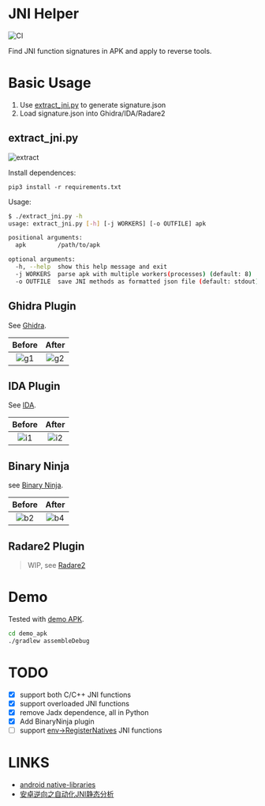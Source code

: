 JNI Helper
===

![CI](https://github.com/evilpan/jni_helper/workflows/CI/badge.svg)

Find JNI function signatures in APK and apply to reverse tools.

# Basic Usage

1. Use [extract_jni.py](./extract_jni.py) to generate signature.json
2. Load signature.json into Ghidra/IDA/Radare2

## extract_jni.py

![extract][extract]

Install dependences:
```
pip3 install -r requirements.txt
```

Usage:
```sh
$ ./extract_jni.py -h
usage: extract_jni.py [-h] [-j WORKERS] [-o OUTFILE] apk

positional arguments:
  apk         /path/to/apk

optional arguments:
  -h, --help  show this help message and exit
  -j WORKERS  parse apk with multiple workers(processes) (default: 8)
  -o OUTFILE  save JNI methods as formatted json file (default: stdout)
```

## Ghidra Plugin

See [Ghidra](./ghidra).

Before      |  After    
:----------:|:------------:
![g1][g1]   |  ![g2][g2]


## IDA Plugin

See [IDA](./ida).

Before      |  After    
:----------:|:------------:
![i1][i1]   |  ![i2][i2]

## Binary Ninja

see [Binary Ninja](./binary_ninja).

Before      |  After    
:----------:|:------------:
![b2][b2]   |  ![b4][b4]

## Radare2 Plugin

> WIP, see [Radare2](./r2)

# Demo

Tested with [demo APK](demo_apk).

```sh
cd demo_apk
./gradlew assembleDebug
```

# TODO

- [x] support both C/C++ JNI functions
- [x] support overloaded JNI functions
- [x] remove Jadx dependence, all in Python
- [x] Add BinaryNinja plugin
- [ ] support [env->RegisterNatives][reg] JNI functions

# LINKS

- [android native-libraries][reg]
- [安卓逆向之自动化JNI静态分析][blog]

[blog]: https://evilpan.com/2020/10/07/jni-helper/
[reg]: https://developer.android.com/training/articles/perf-jni#native-libraries
[ayrx]: https://github.com/Ayrx/JNIAnalyzer
[dist]: https://github.com/evilpan/jni_helper/releases

[i1]: https://img-blog.csdnimg.cn/20201005164101129.png
[i2]: https://img-blog.csdnimg.cn/20201005164352403.png
[g1]: https://img-blog.csdnimg.cn/20201005152933443.png
[g2]: https://img-blog.csdnimg.cn/20201005153107550.png

[b1]: https://i-blog.csdnimg.cn/direct/1a68a50684ef4151a7c6b7442599f295.png
[b2]: https://i-blog.csdnimg.cn/direct/56fb96fdf46a42b8ad5a79367df0b78f.png
[b3]: https://i-blog.csdnimg.cn/direct/6de69105b83c4a9197cbad513ed4fe94.png
[b4]: https://i-blog.csdnimg.cn/direct/58a77ec9f9a54e86871b5325ab5f1333.png

[extract]: https://img-blog.csdnimg.cn/direct/b7dbfbe6b3744b56a6d66079db8ebbb8.png
